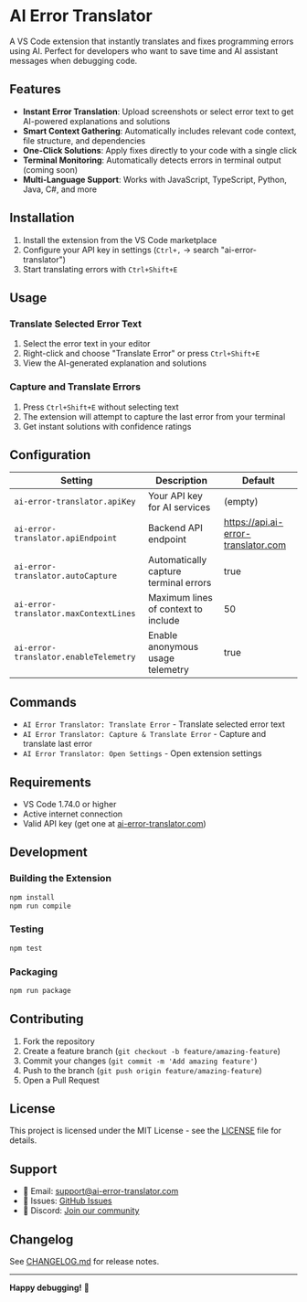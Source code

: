 # AI Error Translator

A VS Code extension that instantly translates and fixes programming errors using AI. Perfect for developers who want to save time and AI assistant messages when debugging code.

## Features

- **Instant Error Translation**: Upload screenshots or select error text to get AI-powered explanations and solutions
- **Smart Context Gathering**: Automatically includes relevant code context, file structure, and dependencies
- **One-Click Solutions**: Apply fixes directly to your code with a single click
- **Terminal Monitoring**: Automatically detects errors in terminal output (coming soon)
- **Multi-Language Support**: Works with JavaScript, TypeScript, Python, Java, C#, and more

## Installation

1. Install the extension from the VS Code marketplace
2. Configure your API key in settings (`Ctrl+,` → search "ai-error-translator")
3. Start translating errors with `Ctrl+Shift+E`

## Usage

### Translate Selected Error Text
1. Select the error text in your editor
2. Right-click and choose "Translate Error" or press `Ctrl+Shift+E`
3. View the AI-generated explanation and solutions

### Capture and Translate Errors
1. Press `Ctrl+Shift+E` without selecting text
2. The extension will attempt to capture the last error from your terminal
3. Get instant solutions with confidence ratings

## Configuration

| Setting | Description | Default |
|---------|-------------|---------|
| `ai-error-translator.apiKey` | Your API key for AI services | (empty) |
| `ai-error-translator.apiEndpoint` | Backend API endpoint | https://api.ai-error-translator.com |
| `ai-error-translator.autoCapture` | Automatically capture terminal errors | true |
| `ai-error-translator.maxContextLines` | Maximum lines of context to include | 50 |
| `ai-error-translator.enableTelemetry` | Enable anonymous usage telemetry | true |

## Commands

- `AI Error Translator: Translate Error` - Translate selected error text
- `AI Error Translator: Capture & Translate Error` - Capture and translate last error
- `AI Error Translator: Open Settings` - Open extension settings

## Requirements

- VS Code 1.74.0 or higher
- Active internet connection
- Valid API key (get one at [ai-error-translator.com](https://ai-error-translator.com))

## Development

### Building the Extension

```bash
npm install
npm run compile
```

### Testing

```bash
npm test
```

### Packaging

```bash
npm run package
```

## Contributing

1. Fork the repository
2. Create a feature branch (`git checkout -b feature/amazing-feature`)
3. Commit your changes (`git commit -m 'Add amazing feature'`)
4. Push to the branch (`git push origin feature/amazing-feature`)
5. Open a Pull Request

## License

This project is licensed under the MIT License - see the [LICENSE](LICENSE) file for details.

## Support

- 📧 Email: support@ai-error-translator.com
- 🐛 Issues: [GitHub Issues](https://github.com/your-org/ai-error-translator/issues)
- 💬 Discord: [Join our community](https://discord.gg/ai-error-translator)

## Changelog

See [CHANGELOG.md](CHANGELOG.md) for release notes.

---

**Happy debugging!** 🚀